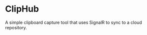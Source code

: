 ClipHub
=================

A simple clipboard capture tool that uses SignalR to sync to a cloud repository. 
